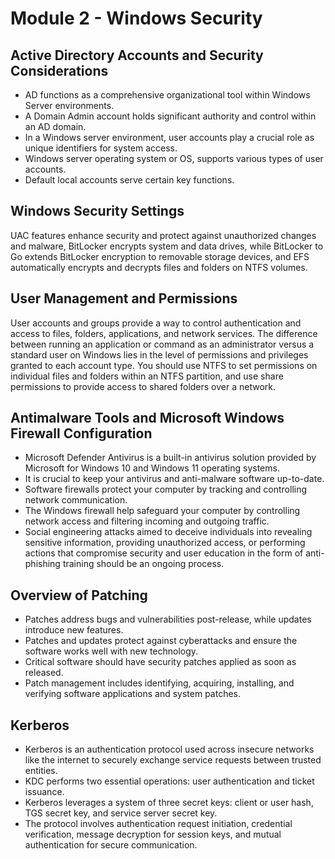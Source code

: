 # Module 2 - Windows Security

## Active Directory Accounts and Security Considerations
- AD functions as a comprehensive organizational tool within Windows Server environments.
- A Domain Admin account holds significant authority and control within an AD domain.
- In a Windows server environment, user accounts play a crucial role as unique identifiers for system access.
- Windows server operating system or OS, supports various types of user accounts.
- Default local accounts serve certain key functions.

## Windows Security Settings
UAC features enhance security and protect against unauthorized changes and malware, BitLocker encrypts system and data drives, while BitLocker to Go extends BitLocker encryption to removable storage devices, and EFS automatically encrypts and decrypts files and folders on NTFS volumes.

## User Management and Permissions
User accounts and groups provide a way to control authentication and access to files, folders, applications, and network services. The difference between running an application or command as an administrator versus a standard user on Windows lies in the level of permissions and privileges granted to each account type. You should use NTFS to set permissions on individual files and folders within an NTFS partition, and use share permissions to provide access to shared folders over a network.

## Antimalware Tools and Microsoft Windows Firewall Configuration
- Microsoft Defender Antivirus is a built-in antivirus solution provided by Microsoft for Windows 10 and Windows 11 operating systems.
- It is crucial to keep your antivirus and anti-malware software up-to-date.
- Software firewalls protect your computer by tracking and controlling network communication.
- The Windows firewall help safeguard your computer by controlling network access and filtering incoming and outgoing traffic.
- Social engineering attacks aimed to deceive individuals into revealing sensitive information, providing unauthorized access, or performing actions that compromise security and user education in the form of anti-phishing training should be an ongoing process.

## Overview of Patching
- Patches address bugs and vulnerabilities post-release, while updates introduce new features.
- Patches and updates protect against cyberattacks and ensure the software works well with new technology.
- Critical software should have security patches applied as soon as released.
- Patch management includes identifying, acquiring, installing, and verifying software applications and system patches.

## Kerberos
- Kerberos is an authentication protocol used across insecure networks like the internet to securely exchange service requests between trusted entities.
- KDC performs two essential operations: user authentication and ticket issuance.
- Kerberos leverages a system of three secret keys: client or user hash, TGS secret key, and service server secret key.
- The protocol involves authentication request initiation, credential verification, message decryption for session keys, and mutual authentication for secure communication.

  
